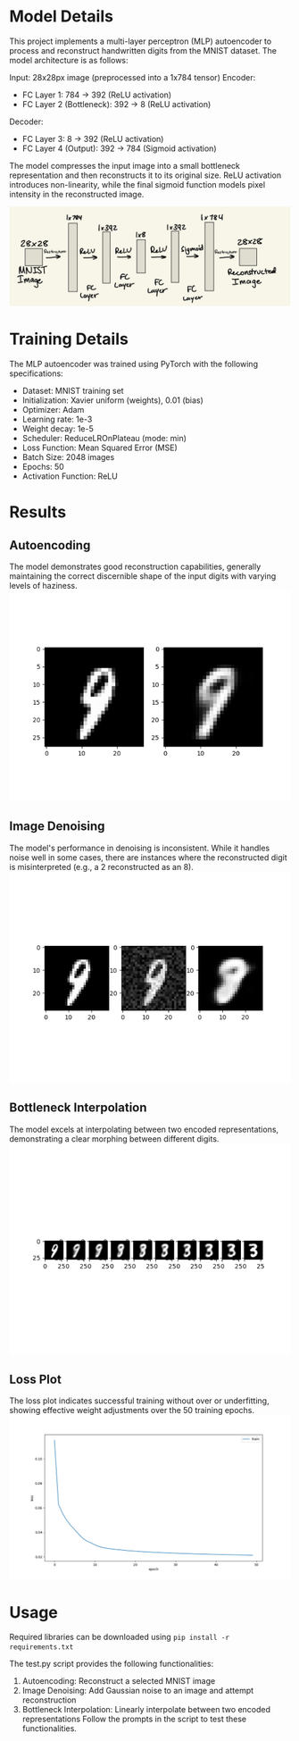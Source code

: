 # Model Details
This project implements a multi-layer perceptron (MLP) autoencoder to process and reconstruct handwritten digits from the MNIST dataset. The model architecture is as follows:

Input: 28x28px image (preprocessed into a 1x784 tensor)
Encoder:
- FC Layer 1: 784 -> 392 (ReLU activation)
- FC Layer 2 (Bottleneck): 392 -> 8 (ReLU activation)

Decoder:
- FC Layer 3: 8 -> 392 (ReLU activation)
- FC Layer 4 (Output): 392 -> 784 (Sigmoid activation)

The model compresses the input image into a small bottleneck representation and then reconstructs it to its original size. ReLU activation introduces non-linearity, while the final sigmoid function models pixel intensity in the reconstructed image.

![](https://github.com/D-Joseph/ComputerVision/blob/4ae985a10ac647ad51f680d95ba4888da52ab5aa/MLP_Autoencoder/outputs/model.jpeg)

# Training Details
The MLP autoencoder was trained using PyTorch with the following specifications:
- Dataset: MNIST training set
- Initialization: Xavier uniform (weights), 0.01 (bias)
- Optimizer: Adam
- Learning rate: 1e-3
- Weight decay: 1e-5
- Scheduler: ReduceLROnPlateau (mode: min)
- Loss Function: Mean Squared Error (MSE)
- Batch Size: 2048 images
- Epochs: 50
- Activation Function: ReLU

# Results
## Autoencoding
The model demonstrates good reconstruction capabilities, generally maintaining the correct discernible shape of the input digits with varying levels of haziness. <br>
![](https://github.com/D-Joseph/ComputerVision/blob/71eb3457a0be09eed5355743003f107156b60997/MLP_Autoencoder/outputs/Autoencoding%20-%20Index%20874.png)

## Image Denoising
The model's performance in denoising is inconsistent. While it handles noise well in some cases, there are instances where the reconstructed digit is misinterpreted (e.g., a 2 reconstructed as an 8).
![](https://github.com/D-Joseph/ComputerVision/blob/71eb3457a0be09eed5355743003f107156b60997/MLP_Autoencoder/outputs/Denoising%20-%20Index%20874.png)

## Bottleneck Interpolation
The model excels at interpolating between two encoded representations, demonstrating a clear morphing between different digits.
![](https://github.com/D-Joseph/ComputerVision/blob/71eb3457a0be09eed5355743003f107156b60997/MLP_Autoencoder/outputs/Interpolating%20-%20Indexes%20874%20and%2068.png)

## Loss Plot
The loss plot indicates successful training without over or underfitting, showing effective weight adjustments over the 50 training epochs.
![](https://github.com/D-Joseph/ComputerVision/blob/71eb3457a0be09eed5355743003f107156b60997/MLP_Autoencoder/outputs/loss.MLP.8.png)

# Usage
Required libraries can be downloaded using `pip install -r requirements.txt`

The test.py script provides the following functionalities:
1. Autoencoding: Reconstruct a selected MNIST image
2. Image Denoising: Add Gaussian noise to an image and attempt reconstruction
3. Bottleneck Interpolation: Linearly interpolate between two encoded representations
Follow the prompts in the script to test these functionalities.
